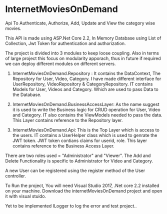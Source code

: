 # InternetMoviesOnDemand 
Api To Authenticate, Authorize, Add, Update and View the category wise movies. 


This API is made using ASP.Net Core 2.2, In Memory Database using List of Collection, Jwt Token for authentication and authorization.

The project is divided into 3 modules to keep loose coupling. Also in terms of large project this focus on modularity apporach, thus in future if required we can deploy different modules on different servers.

1) InternetMoviesOnDemand.Repository : It contains the DataContext, The Repository for User, Video, Category. I have made different interface for UserRepository, VideoRepository & CategoryRepository. IT contains Models for User, Videos and Category. Which are used to pass Data to the Database.

2) InternetMoviesOnDemand.BusinessAccessLayer: As the name suggest it is used to write the Business logic for CRUD operation for User, Video and Category. IT also contains the ViewModels needed to pass the data. This Layer contains reference to the Repository layer.

3) InternetMoviesOnDemand.Api: This is the Top Layer which is access to the users. IT contains a UserHelper class which is used to genrate the JWT token. JWT token contians claims for userid, role. This layer contains reference to the Business Access Layer.

There are two roles used = "Administrator" and "Viewer".
The Add and Delete Functionality is specific to Administrator for Video and Category.

A new User can be registered using the register method of the User controller.


To Run the project, You will need Visual Studio 2017, .Net core 2.2 installed on your machine.
Download the internetMoviesOnDemand project and open it with visual stuido.

Yet to be implemented ILogger to log the error and test project..

